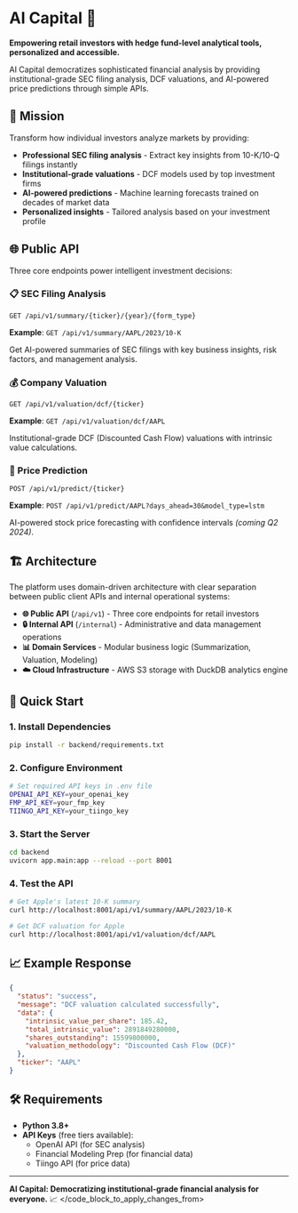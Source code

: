 # AI Capital 🚀

**Empowering retail investors with hedge fund-level analytical tools, personalized and accessible.**

AI Capital democratizes sophisticated financial analysis by providing institutional-grade SEC filing analysis, DCF valuations, and AI-powered price predictions through simple APIs.

## 🎯 Mission

Transform how individual investors analyze markets by providing:
- **Professional SEC filing analysis** - Extract key insights from 10-K/10-Q filings instantly
- **Institutional-grade valuations** - DCF models used by top investment firms  
- **AI-powered predictions** - Machine learning forecasts trained on decades of market data
- **Personalized insights** - Tailored analysis based on your investment profile

## 🌐 Public API

Three core endpoints power intelligent investment decisions:

### 📋 SEC Filing Analysis
```http
GET /api/v1/summary/{ticker}/{year}/{form_type}
```
**Example**: `GET /api/v1/summary/AAPL/2023/10-K`

Get AI-powered summaries of SEC filings with key business insights, risk factors, and management analysis.

### 💰 Company Valuation  
```http
GET /api/v1/valuation/dcf/{ticker}
```
**Example**: `GET /api/v1/valuation/dcf/AAPL`

Institutional-grade DCF (Discounted Cash Flow) valuations with intrinsic value calculations.

### 🔮 Price Prediction
```http
POST /api/v1/predict/{ticker}
```
**Example**: `POST /api/v1/predict/AAPL?days_ahead=30&model_type=lstm`

AI-powered stock price forecasting with confidence intervals *(coming Q2 2024)*.

## 🏗️ Architecture

The platform uses domain-driven architecture with clear separation between public client APIs and internal operational systems:

- **🌐 Public API** (`/api/v1`) - Three core endpoints for retail investors
- **🔒 Internal API** (`/internal`) - Administrative and data management operations  
- **📊 Domain Services** - Modular business logic (Summarization, Valuation, Modeling)
- **☁️ Cloud Infrastructure** - AWS S3 storage with DuckDB analytics engine

## 🚀 Quick Start

### 1. Install Dependencies
```bash
pip install -r backend/requirements.txt
```

### 2. Configure Environment
```bash
# Set required API keys in .env file
OPENAI_API_KEY=your_openai_key
FMP_API_KEY=your_fmp_key
TIINGO_API_KEY=your_tiingo_key
```

### 3. Start the Server
```bash
cd backend
uvicorn app.main:app --reload --port 8001
```

### 4. Test the API
```bash
# Get Apple's latest 10-K summary
curl http://localhost:8001/api/v1/summary/AAPL/2023/10-K

# Get DCF valuation for Apple
curl http://localhost:8001/api/v1/valuation/dcf/AAPL
```

## 📈 Example Response

```json
{
  "status": "success",
  "message": "DCF valuation calculated successfully",
  "data": {
    "intrinsic_value_per_share": 185.42,
    "total_intrinsic_value": 2891849280000,
    "shares_outstanding": 15599800000,
    "valuation_methodology": "Discounted Cash Flow (DCF)"
  },
  "ticker": "AAPL"
}
```

## 🛠️ Requirements

- **Python 3.8+**
- **API Keys** (free tiers available):
  - OpenAI API (for SEC analysis)
  - Financial Modeling Prep (for financial data)
  - Tiingo API (for price data)

---

**AI Capital: Democratizing institutional-grade financial analysis for everyone.** 📈
</code_block_to_apply_changes_from>